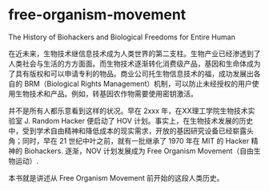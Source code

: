 # free-organism-movement
The History of Biohackers and Biological Freedoms for Entire Human

在近未来，生物技术继信息技术成为人类世界的第二支柱。生物产业已经渗透到了人类社会与生活的方方面面。而生物技术逐渐转化消费级产品，基因和生命体成为了具有版权和可以申请专利的物品。商业公司托生物信息技术的福，成功发展出各自的 BRM（Biological Rights Management）机制，可以防止未经授权的用户使用生物技术和产品。例如，转基因农作物需要使用密钥激活。

并不是所有人都乐意看到这样的状况。早在 2xxx 年，在XX理工学院生物技术实验室 J. Random Hacker 便启动了 HOV 计划。事实上，在生物技术发展的历史中，受到学术自由精神和降低成本的现实需求，开放的基因研究设备已经崭露头角；同时，早在 21 世纪中叶之前，就有一批继承了 1970 年在 MIT 的 Hacker 精神的 Biohackers. 逐渐，NOV 计划发展成为 Free Organism Movement（自由生物运动）.

本书就是讲述从 Free Organism Movement 前开始的这段人类历史。
